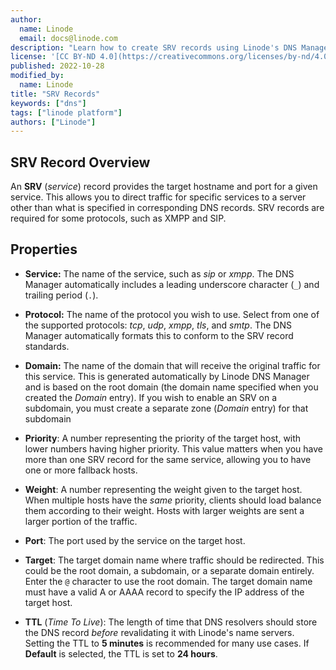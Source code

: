 ```yaml
---
author:
  name: Linode
  email: docs@linode.com
description: "Learn how to create SRV records using Linode's DNS Manager"
license: '[CC BY-ND 4.0](https://creativecommons.org/licenses/by-nd/4.0)'
published: 2022-10-28
modified_by:
  name: Linode
title: "SRV Records"
keywords: ["dns"]
tags: ["linode platform"]
authors: ["Linode"]
---
```


## SRV Record Overview

An **SRV** (*service*) record provides the target hostname and port for a given service. This allows you to direct traffic for specific services to a server other than what is specified in corresponding DNS records. SRV records are required for some protocols, such as XMPP and SIP.

## Properties

- **Service:** The name of the service, such as *sip* or *xmpp*. The DNS Manager automatically includes a leading underscore character (`_`) and trailing period (`.`).

- **Protocol:** The name of the protocol you wish to use. Select from one of the supported protocols: *tcp*, *udp*, *xmpp*, *tls*, and *smtp*. The DNS Manager automatically formats this to conform to the SRV record standards.

- **Domain:** The name of the domain that will receive the original traffic for this service. This is generated automatically by Linode DNS Manager and is based on the root domain (the domain name specified when you created the *Domain* entry). If you wish to enable an SRV on a subdomain, you must create a separate zone (*Domain* entry) for that subdomain

- **Priority**: A number representing the priority of the target host, with lower numbers having higher priority. This value matters when you have more than one SRV record for the same service, allowing you to have one or more fallback hosts.

- **Weight**: A number representing the weight given to the target host. When multiple hosts have the *same* priority, clients should load balance them according to their weight. Hosts with larger weights are sent a larger portion of the traffic.

- **Port**: The port used by the service on the target host.

- **Target**: The target domain name where traffic should be redirected. This could be the root domain, a subdomain, or a separate domain entirely. Enter the `@` character to use the root domain. The target domain name must have a valid A or AAAA record to specify the IP address of the target host.

- **TTL** (*Time To Live*): The length of time that DNS resolvers should store the DNS record *before* revalidating it with Linode's name servers. Setting the TTL to **5 minutes** is recommended for many use cases. If **Default** is selected, the TTL is set to **24 hours**.